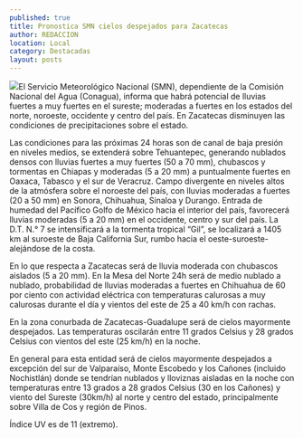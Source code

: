 ```yaml
---
published: true
title: Pronostica SMN cielos despejados para Zacatecas
author: REDACCION
location: Local
category: Destacadas
layout: posts
---
```


![](http://i.imgur.com/mxnP7wzm.jpg)El Servicio Meteorológico Nacional (SMN), dependiente de la Comisión Nacional del Agua (Conagua), informa que habrá potencial de lluvias fuertes a muy fuertes en el sureste; moderadas a fuertes en los estados del norte, noroeste, occidente y centro del país. En Zacatecas disminuyen las condiciones de precipitaciones sobre el estado.

Las condiciones para las próximas 24 horas son de canal de baja presión en niveles medios, se extenderá sobre Tehuantepec, generando nublados densos con lluvias fuertes a muy fuertes (50 a 70 mm), chubascos y tormentas en Chiapas y moderadas (5 a 20 mm) a puntualmente fuertes en Oaxaca, Tabasco y el sur de Veracruz. Campo divergente en niveles altos de la atmósfera sobre el noroeste del país, con lluvias moderadas a fuertes (20 a 50 mm) en Sonora, Chihuahua, Sinaloa y Durango. Entrada de humedad del Pacífico Golfo de México hacia el interior del  país, favorecerá lluvias moderadas (5 a 20 mm) en el occidente, centro y sur del país. La D.T. N.° 7 se intensificará a la tormenta tropical “Gil”, se localizará a 1405 km al suroeste de Baja California Sur, rumbo hacia el oeste-suroeste- alejándose de la costa. 

En lo que respecta a Zacatecas será de lluvia moderada con chubascos aislados (5 a 20 mm).
En la Mesa del Norte 24h será de medio nublado a nublado, probabilidad de lluvias moderadas a fuertes en Chihuahua de 60 por ciento con actividad eléctrica con temperaturas calurosas a muy calurosas durante el día y vientos del este de 25 a 40 km/h con rachas. 

En la zona conurbada de Zacatecas-Guadalupe será de cielos mayormente despejados. Las temperaturas oscilarán entre 11 grados Celsius y 28 grados Celsius con vientos del este (25 km/h) en la noche. 

En general para esta entidad será de cielos mayormente despejados a excepción del sur de Valparaíso, Monte Escobedo y los Cañones (incluido Nochistlán) donde se tendrían nublados y lloviznas aisladas en la noche con temperaturas entre 13 grados a 28 grados Celsius (30 en los Cañones) y viento del Sureste (30km/h) al norte y centro del estado, principalmente  sobre Villa de Cos y región de Pinos. 

Índice UV  es de  11 (extremo).
